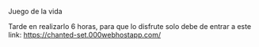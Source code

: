 Juego de la vida

Tarde en realizarlo 6 horas, para que lo disfrute solo debe de entrar a este link:
https://chanted-set.000webhostapp.com/
